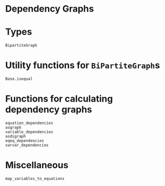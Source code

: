 # Dependency Graphs

# Types

```@docs
BipartiteGraph
```

# Utility functions for `BiPartiteGraph`s

```@docs
Base.isequal
```

# Functions for calculating dependency graphs

```@docs
equation_dependencies
asgraph
variable_dependencies
asdigraph
eqeq_dependencies
varvar_dependencies
```

# Miscellaneous

```@docs
map_variables_to_equations
```
